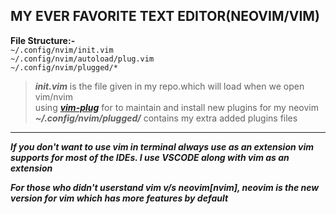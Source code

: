 ## MY EVER FAVORITE TEXT EDITOR(NEOVIM/VIM)
**File Structure:-**</br>
```~/.config/nvim/init.vim```</br>
```~/.config/nvim/autoload/plug.vim```</br>
```~/.config/nvim/plugged/*```</br>

>***init.vim*** is the file given in my repo.which will load when we open vim/nvim</br>
>using [***vim-plug***](https://github.com/junegunn/vim-plug) for to maintain and install new plugins for my neovim</br>
>***~/.config/nvim/plugged/*** contains my extra added plugins files</br>
---
***If you don't want to use vim in terminal always use as an extension vim supports for most of the IDEs. I use VSCODE along with vim as an extension</br>***
      
***For those who didn't userstand vim v/s neovim[nvim], neovim is the new version for vim which has more features by default***

